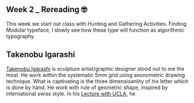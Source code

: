 ## Week 2 _ Rereading :nerd_face:

This week we start out class with Hunting and Gathering Activities. Finding Modular typeface, I slowly see how these type will function as algorithmic typography. 

## Takenobu Igarashi

[Takenobu Igarashi](http://www.takenobuigarashi.jp/en/artwork/) is sculpture artist/graphic designer stood out to me the most. He work within the systematic 5mm grid using axonometric drawing technique. What is 
captivating is the three dimensioanlity of his letter which is done by hand. He work with rule of geometric shape, inspired by international swiss style. In his 
[Lecture with UCLA](https://www.youtube.com/watch?v=VTDtZ8b7gBE), he 
